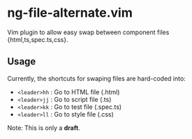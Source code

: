 # ng-file-alternate.vim

Vim plugin to allow easy swap between component files {html,ts,spec.ts,css}.

## Usage

Currently, the shortcuts for swaping files are hard-coded into:

- `<leader>hh` : Go to HTML file (.html)
- `<leader>jj` : Go to script file (.ts)
- `<leader>kk` : Go to test file (.spec.ts)
- `<leader>ll` : Go to style file (.css)

Note: This is only a **draft**.
